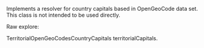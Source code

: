 Implements a resolver for country capitals based in OpenGeoCode data set.
This class is not intended to be used directly.

Raw explore:

TerritorialOpenGeoCodesCountryCapitals territorialCapitals.
